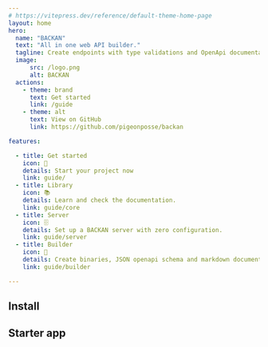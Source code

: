 ```yaml
---
# https://vitepress.dev/reference/default-theme-home-page
layout: home
hero:
  name: "BACKAN"
  text: "All in one web API builder."
  tagline: Create endpoints with type validations and OpenApi documentation, safely and quickly.
  image:
      src: /logo.png
      alt: BACKAN
  actions:
    - theme: brand
      text: Get started
      link: /guide
    - theme: alt
      text: View on GitHub
      link: https://github.com/pigeonposse/backan

features:

  - title: Get started
    icon: 👋
    details: Start your project now
    link: guide/
  - title: Library
    icon: 📚
    details: Learn and check the documentation.
    link: guide/core
  - title: Server
    icon: 🗄️
    details: Set up a BACKAN server with zero configuration.
    link: guide/server
  - title: Builder
    icon: 🔢
    details: Create binaries, JSON openapi schema and markdown documentation of your BACKAN application.
    link: guide/builder

---
```


## Install

<!--@include: ./partials/install.md-->

## Starter app

<!--@include: ./partials/create.md-->
